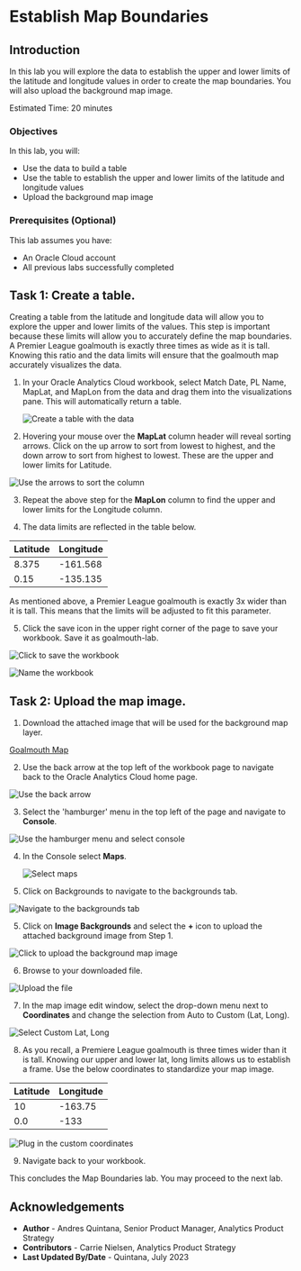 # Establish Map Boundaries

## Introduction

In this lab you will explore the data to establish the upper and lower limits of the latitude and longitude values in order to create the map boundaries. You will also upload the background map image. 

Estimated Time: 20 minutes

### Objectives

In this lab, you will:
* Use the data to build a table 
* Use the table to establish the upper and lower limits of the latitude and longitude values
* Upload the background map image

### Prerequisites (Optional)

This lab assumes you have:
* An Oracle Cloud account
* All previous labs successfully completed

## Task 1: Create a table.
Creating a table from the latitude and longitude data will allow you to explore the upper and lower limits of the values. This step is important because these limits will allow you to accurately define the map boundaries. A Premier League goalmouth is exactly three times as wide as it is tall. Knowing this ratio and the data limits will ensure that the goalmouth map accurately visualizes the data.

1. In your Oracle Analytics Cloud workbook, select Match Date, PL Name, MapLat, and MapLon from the data and drag them into the visualizations pane. This will automatically return a table. 

	![Create a table with the data](images/create-table1.png)

2. Hovering your mouse over the **MapLat** column header will reveal sorting arrows. Click on the up arrow to sort from lowest to highest, and the down arrow to sort from highest to lowest. These are the upper and lower limits for Latitude. 

  ![Use the arrows to sort the column](images/create-table2.png)

3. Repeat the above step for the **MapLon** column to find the upper and lower limits for the Longitude column. 

4. The data limits are reflected in the table below. 
  
  | Latitude | Longitude | 
  | --- | --- |
  | 8.375 | -161.568 |
  | 0.15 | -135.135 |
  
As mentioned above, a Premier League goalmouth is exactly 3x wider than it is tall. This means that the limits will be adjusted to fit this parameter. 

5. Click the save icon in the upper right corner of the page to save your workbook. Save it as goalmouth-lab.

  ![Click to save the workbook](images/create-table3.png)

  ![Name the workbook](images/save-workbook1.png)

## Task 2: Upload the map image.

1. Download the attached image that will be used for the background map layer. 

  [Goalmouth Map](files/pl-goalmouth.png)

2. Use the back arrow at the top left of the workbook page to navigate back to the Oracle Analytics Cloud home page. 

  ![Use the back arrow](images/map-navigate1.png)

3. Select the 'hamburger' menu in the top left of the page and navigate to **Console**.

  ![Use the hamburger menu and select console](images/map-navigate2.png)

4. In the Console select **Maps**. 

	![Select maps](images/map-navigate3.png)

5. Click on Backgrounds to navigate to the backgrounds tab. 

  ![Navigate to the backgrounds tab](images/map-navigate4.png)

5. Click on **Image Backgrounds** and select the **+** icon to upload the attached background image from Step 1. 

  ![Click to upload the background map image](images/map-navigate5.png)

6. Browse to your downloaded file.

  ![Upload the file](images/map-navigate6.png)

7. In the map image edit window, select the drop-down menu next to **Coordinates** and change the selection from Auto to Custom (Lat, Long).

  ![Select Custom Lat, Long](images/map-navigate7.png)

8. As you recall, a Premiere League goalmouth is three times wider than it is tall. Knowing our upper and lower lat, long limits allows us to establish a frame. Use the below coordinates to standardize your map image. 

  | Latitude | Longitude | 
  | --- | --- |
  | 10 | -163.75 |
  | 0.0 | -133 |


  ![Plug in the custom coordinates](images/map-navigate8.png)

9. Navigate back to your workbook. 

This concludes the Map Boundaries lab. You may proceed to the next lab.


## Acknowledgements
* **Author** - Andres Quintana, Senior Product Manager, Analytics Product Strategy
* **Contributors** -  Carrie Nielsen, Analytics Product Strategy
* **Last Updated By/Date** - Quintana, July 2023
